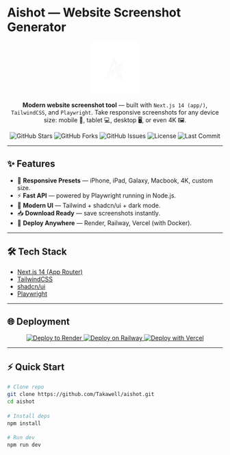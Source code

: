 # Aishot — Website Screenshot Generator  

<p align="center">
  <img src="./public/logo.png" width="120" alt="Aishot Logo" />
</p>

<p align="center">
  <b>Modern website screenshot tool</b> — built with <code>Next.js 14 (app/)</code>, <code>TailwindCSS</code>, and <code>Playwright</code>.  
  Take responsive screenshots for any device size: mobile 📱, tablet 💻, desktop 🖥️, or even 4K 🖼️.
</p>

<p align="center">
  <!-- Shields.io Badges -->
  <img src="https://img.shields.io/github/stars/Takawell/aishot?style=for-the-badge&color=yellow" alt="GitHub Stars"/>
  <img src="https://img.shields.io/github/forks/Takawell/aishot?style=for-the-badge&color=blue" alt="GitHub Forks"/>
  <img src="https://img.shields.io/github/issues/Takawell/aishot?style=for-the-badge&color=red" alt="GitHub Issues"/>
  <img src="https://img.shields.io/github/license/Takawell/aishot?style=for-the-badge&color=green" alt="License"/>
  <img src="https://img.shields.io/github/last-commit/Takawell/aishot?style=for-the-badge&color=purple" alt="Last Commit"/>
</p>

---

## ✨ Features
- 🎯 **Responsive Presets** — iPhone, iPad, Galaxy, Macbook, 4K, custom size.  
- ⚡ **Fast API** — powered by Playwright running in Node.js.  
- 🎨 **Modern UI** — Tailwind + shadcn/ui + dark mode.  
- 📥 **Download Ready** — save screenshots instantly.  
- 🚀 **Deploy Anywhere** — Render, Railway, Vercel (with Docker).  

---

## 🛠️ Tech Stack
- [Next.js 14 (App Router)](https://nextjs.org/)  
- [TailwindCSS](https://tailwindcss.com/)  
- [shadcn/ui](https://ui.shadcn.com/)  
- [Playwright](https://playwright.dev/)  

---

## 🌐 Deployment  

<p align="center">
  <a href="https://render.com/deploy">
    <img src="https://render.com/images/deploy-to-render-button.svg" alt="Deploy to Render"/>
  </a>
  <a href="https://railway.app/template">
    <img src="https://railway.app/button.svg" alt="Deploy on Railway"/>
  </a>
  <a href="https://vercel.com/new">
    <img src="https://vercel.com/button" alt="Deploy with Vercel"/>
  </a>
</p>

---

## ⚡ Quick Start

```bash
# Clone repo
git clone https://github.com/Takawell/aishot.git
cd aishot

# Install deps
npm install

# Run dev
npm run dev
